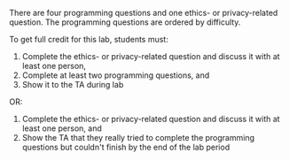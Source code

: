 There are four programming questions and one ethics- or privacy-related question. The programming questions are ordered by difficulty.

To get full credit for this lab, students must:

1. Complete the ethics- or privacy-related question and discuss it with at least one person,
2. Complete at least two programming questions, and
3. Show it to the TA during lab

OR:

1. Complete the ethics- or privacy-related question and discuss it with at least one person, and
2. Show the TA that they really tried to complete the programming questions but couldn't finish by the end of the lab period
